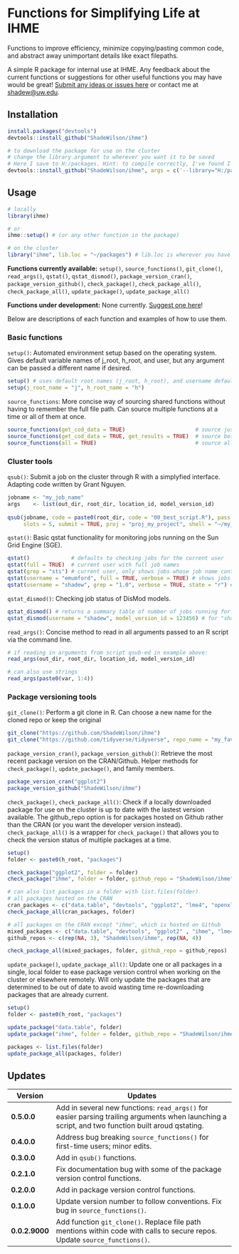 # Functions for Simplifying Life at IHME 
Functions to improve efficiency, minimize copying/pasting common code, and abstract away unimportant details like exact filepaths.

A simple R package for internal use at IHME. Any feedback about the current functions or suggestions for other useful functions you may have would be great! [Submit any ideas or issues here](https://github.com/ShadeWilson/ihme/issues) or contact me at shadew@uw.edu.

## Installation

```r
install.packages("devtools")
devtools::install_github("ShadeWilson/ihme")

# to download the package for use on the cluster 
# change the library argument to wherever you want it to be saved
# Here I save to H:/packages. Hint: to compile correctly, I've found I need to run this locally
devtools::install_github("ShadeWilson/ihme", args = c('--library="H:/packages/"'))
```

## Usage

```r
# locally
library(ihme)

# or
ihme::setup() # (or any other function in the package)

# on the cluster
library("ihme", lib.loc = "~/packages") # lib.loc is wherever you have the package saved
```

**Functions currently available:** `setup()`, `source_functions()`, `git_clone()`, `read_args()`, `qstat()`, `qstat_dismod()`, `package_version_cran()`, `package_version_github()`, `check_package()`, `check_package_all()`, `check_package_all()`, `update_package()`, `update_package_all()`

**Functions under development:** None currently. [Suggest one here](https://github.com/ShadeWilson/ihme/issues)!

Below are descriptions of each function and examples of how to use them.

### Basic functions

`setup()`: Automated environment setup based on the operating system. Gives default variable names of j_root, h_root, and user, but any argument can be passed a different name if desired.

```r
setup() # uses default root names (j_root, h_root), and username default (user)
setup(j_root_name = "j", h_root_name = "h")
```

`source_functions`: More concise way of sourcing shared functions without having to remember the full file path. Can source multiple functions at a time or all of them at once.

```r
source_functions(get_cod_data = TRUE)                      # source just get_cod_data
source_functions(get_cod_data = TRUE, get_results = TRUE)  # source both listed functions
source_functions(all = TRUE)                               # source all available shared functions
```

### Cluster tools

`qsub()`: Submit a job on the cluster through R with a simplyfied interface. Adapting code written by Grant Nguyen.

```r
jobname <- "my_job_name"
args    <- list(out_dir, root_dir, location_id, model_version_id)
  
qsub(jobname, code = paste0(root_dir, code = "00_best_script.R"), pass = args,
     slots = 5, submit = TRUE, proj = "proj_my_project", shell = "~/my_shell_script.sh")
```

`qstat()`: Basic qstat functionality for monitoring jobs running on the Sun Grid Engine (SGE).

```r
qstat()             # defaults to checking jobs for the current user
qstat(full = TRUE)  # current user with full job names
qstat(grep = "sti") # current user, only shows jobs whose job name contains "sti". Can pass any regex
qstat(username = "emumford", full = TRUE, verbose = TRUE) # shows jobs for user "emumford", full job names, and prints qstat command
qstat(username = "shadew", grep = "1.0", verbose = TRUE, state = "r") # qstat for "shadew" matching jobs with pattern "1.0" that are running
```

`qstat_dismod()`: Checking job status of DisMod models.

```r
qstat_dismod() # returns a summary table of number of jobs running for each model for user
qstat_dismod(username = "shadew", model_version_id = 123456) # for "shadew" and given model, returns in-depth job summary table
```

`read_args()`: Concise method to read in all arguments passed to an R script via the command line.

```r
# if reading in arguments from script qsub-ed in example above:
read_args(out_dir, root_dir, location_id, model_version_id)

# can also use strings
read_args(paste0(var, 1:4))
```

### Package versioning tools

`git_clone()`: Perform a git clone in R. Can choose a new name for the cloned repo or keep the original

```r
git_clone("https://github.com/ShadeWilson/ihme")
git_clone("https://github.com/tidyverse/tidyverse", repo_name = "my_favorite_repo")
```

`package_version_cran()`, `package_version_github()`: Retrieve the most recent package version on the CRAN/Github. Helper methods for `check_package()`, `update_package()`, and family members.

```r
package_version_cran("ggplot2")
package_version_github("ShadeWilson/ihme")
```

`check_package()`, `check_package_all()`: Check if a locally downloaded package for use on the cluster is up to date with the lastest version available. The github_repo option is for packages hosted on Github rather than the CRAN (or you want the developer version instead). `check_package_all()` is a wrapper for `check_package()` that allows you to check the version status of multiple packages at a time.

```r
setup()
folder <- paste0(h_root, "packages")

check_package("ggplot2", folder = folder)
check_package("ihme", folder = folder, github_repo = "ShadeWilson/ihme")

# can also list packages in a folder with list.files(folder)
# all packages hosted on the CRAN
cran_packages <- c("data.table", "devtools", "ggplot2", "lme4", "openxlsx", "tibble" , "tidyr")
check_package_all(cran_packages, folder)

# all packages on the CRAN except "ihme", which is hosted on Github
mixed_packages <- c("data.table", "devtools", "ggplot2" , "ihme", "lme4", "openxlsx", "tibble" , "tidyr")
github_repos <- c(rep(NA, 3), "ShadeWilson/ihme", rep(NA, 4))

check_package_all(mixed_packages, folder, github_repo = github_repos)
```

`update_package()`, `update_package_all()`: Update one or all packages in a single, local folder to ease package version control when working on the cluster or elsewhere remotely. Will only update the packages that are determined to be out of date to avoid wasting time re-downloading packages that are already current.

```r
setup()
folder <- paste0(h_root, "packages")

update_package("data.table", folder)
update_package("ihme", folder = folder, github_repo = "ShadeWilson/ihme")

packages <- list.files(folder)
update_package_all(packages, folder)
```


## Updates

Version | Updates
--- | ---
**0.5.0.0** | Add in several new functions: `read_args()` for easier parsing trailing arguments when launching a script, and two function built aroud qstating.
**0.4.0.0** | Address bug breaking `source_functions()` for first-time users; minor edits.
**0.3.0.0** | Add in `qsub()` functions.
**0.2.1.0** | Fix documentation bug with some of the package version control functions.
**0.2.0.0** | Add in package version control functions.
**0.1.0.0** | Update version number to follow conventions. Fix bug in `source_functions()`.
**0.0.2.9000** | Add function `git_clone()`. Replace file path mentions within code with calls to secure repos. Update `source_functions()`.


